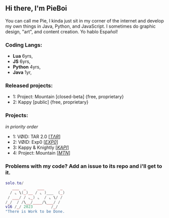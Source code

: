 ## Hi there, I'm PieBoi
You can call me Pie, I kinda just sit in my corner of the internet and develop my own things in Java, Python, and JavaScript. I sometimes do graphic design, "art", and content creation.
Yo hablo Español!

### Coding Langs:
- **Lua** 6yrs,
- **JS** 6yrs,
- **Python** 4yrs,
- **Java** 1yr,

### Released projects:
- 1: Project: Mountain [closed-beta] {free, proprietary}
- 2: Kappy [public] {free, proprietary}

### Projects:
*in priority order*
- 1: VØID: TAR 2.0 [*[TΛR](https://sleepi.lol/void/tar)*]
- 2: VØID: Exp0 [*[EXP0](https://sleepi.lol/void/RF)*]
- 3: Kappy & Knightly [*[KAPI](https://sleepi.lol/clumsy)*]
- 4: Project: Mountain [*[MTN](https://sleepi.lol/mountain)*]

### Problems with my code? Add an issue to its repo and i'll get to it.

```lua
solo.to/
   ___  _     ___       _ 
  / ⌞ \(_)__ / ⌞ )___  (_)
 / ___/ / ⌞_) ⌞  / ⌞ \/ / 
/_/  / /\__/____/\___/ /                         
v16 /_/ 2023        /_/
"There is Work to be Done.
```
